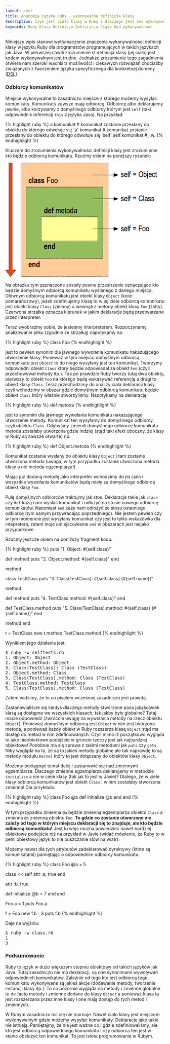 ```yaml
---
layout: post
title: Anatomia języka Ruby - wykonywalna definicja klasy
description: Czym jest ciało klasy w Ruby i dlaczego jest ono wykonywalne. Jak można wykorzystać tę cechę jezyka w praktyce.
keywords: Ruby Klasa Definicja Deklaracja Ciało Kod wykonywalność
---
```

Niniejszy wpis stanowi wytłumaczenie znaczenia wykonywalności definicji klasy w języku Ruby dla programistów programujących w takich językach jak Java. W pierwszej chwili zrozumienie iż definicja klasy (jej ciało) jest kodem wykonywalnym jest trudne. Jednakże zrozumienie tego zagadnienia otwiera nam szeroki wachlarz możliwości i ciekawych rozwiązań chociażby związanych z tworzeniem języka specyficznego dla konkretnej domeny (<a href="http://en.wikipedia.org/wiki/Domain-specific_language">DSL</a>).

### Odbiorcy komunikatów

Miejsce wykonywalne to zasadniczo miejsce z którego możemy wysyłać komunikaty. Komunikaty zawsze mają odbiorcę. Odbiorcę albo deklarujemy jawnie, albo korzystamy z domyślnego odbiorcy którym jest `self` (taki odpowiednik referencji `this` z języka Java). Na przykład:

{% highlight ruby %}
a.komunikat  # komunikat zostanie przesłany do obiektu do którego odwołuje się 'a'
komunikat  # komunikat zostanie przesłany do obiektu do którego odwołuje się 'self'
self.komunikat  # j.w.
{% endhighlight %}

Kluczem do zrozumienia wykonywalności definicji klasy jest zrozumienie kto będzie odbiorcą komunikatu. Rzućmy okiem na poniższy rysunek:

<a href="/images/wykonywalne_sekcje.png" rel="colorbox"><img src="/images/wykonywalne_sekcje.png" alt="wykonywalne_sekcje" title="wykonywalne_sekcje" width="587" height="360" class="alignnone size-full wp-image-529" /></a>

Na obrazku tym zaznaczone zostały pewne przestrzenie oznaczające kto będzie domyślnym odbiorcą komunikatu wysłanego z danego miejsca. Głównym odbiorcą komunikatu jest obiekt klasy `Object` (kolor pomarańczowy), jeżeli zdefiniujemy klasę to w jej ciele odbiorcą komunikatu jest obiekt klasy `Class` (zielony) a wewnątrz metody obiekt klasy `Foo` (żółty). Czerwona strzałka oznacza kierunek w jakim deklaracje będą przetwarzane przez interpreter.

Teraz wyobraźmy sobie, że jesteśmy interpreterem. Rozpoczynamy analizowanie pliku (zgodnie ze strzałką) napotykamy na:

{% highlight ruby %}
class Foo
{% endhighlight %}

jest to pewien synonim dla jawnego wywołania komunikatu nakazującego utworzenie klasy. Ponieważ w tym miejscu domyślnym odbiorcą komunikatu jest `Object` to do niego wysyłany jest ten komunikat. Tworzymy odpowiedni obiekt `Class` który będzie odpowiadał za obiekt `Foo` (czyli przechowywał metody itp.). Tak po prawdzie Ruby tworzy tutaj dwa obiekty, pierwszy to obiekt `Foo` na którego będą wskazywać referencję a drugi to obiekt klasy `Class`. Teraz przechodzimy do analizy ciała deklaracji klasy, czyli wchodzimy w obszar gdzie domyślnym odbiorcą komunikatu będzie obiekt `Class` który właśnie stworzyliśmy. Napotykamy na deklarację:

{% highlight ruby %}
def metoda
{% endhighlight %}

jest to synonim dla jawnego wywołania komunikatu nakazującego utworzenie metody. Komunikat ten wysyłamy do domyślnego odbiorcy, czyli obiektu `Class`. Gdybyśmy zmienili domyślnego odbiorcę komunikatu metoda zostałaby utworzona gdzie indziej (stąd taki efekt uboczny, że klasy w Ruby są zawsze otwarte) np:

{% highlight ruby %}
def Object.metoda
{% endhighlight %}

Komunikat zostanie wysłany do obiektu klasy `Object` i tam zostanie utworzona metoda (uwaga, w tym przypadku zostanie utworzona metoda klasy a nie metoda egzemplarza!).

Mając już dodaną metodę jako interpreter wchodzimy do jej ciała i wszystkie wywołania komunikatów będą miały za domyślnego odbiorcę obiekt klasy `Foo`.

Pulę domyślnych odbiorców traktujmy jak stos. Deklaracje takie jak `class` czy `def` każą nam wysłać komunikat i odłożyć na stosie nowego odbiorcę komunikatów. Natomiast `end` każe nam odłożyć ze stosu ostatniego odbiorcę (tym samym przywracając poprzedniego). Nie jestem pewien czy w tym momencie jest wysyłany komunikat czy jest to tylko wskazówka dla intepretera, zatem moje umiejscowienie `end` w obszarach jest niejako przypadkowe.

Rzućmy jeszcze okiem na poniższy fragment kodu:

{% highlight ruby %}
puts "1. Object: #{self.class}"

def method
  puts "2. Object.method: #{self.class}"
end

method

class TestClass
  puts "3. Class(TestClass): #{self.class} (#{self.name})"
  
  method

  def method
    puts "4. TestClass.method: #{self.class}"
  end

  def TestClass.method
    puts "5. Class(TestClass).method: #{self.class} (#{self.name})"
  end

  method
end

t = TestClass.new
t.method
TestClass.method
{% endhighlight %}

Wynikiem jego działania jest:

<pre>
$ ruby -w selftests.rb
1. Object: Object
2. Object.method: Object
3. Class(TestClass): Class (TestClass)
2. Object.method: Class
5. Class(TestClass).method: Class (TestClass)
4. TestClass.method: TestClass
5. Class(TestClass).method: Class (TestClass)
</pre>

Zatem widzimy, że to co pisałem wcześniej zasadniczo jest prawdą. 

Zastanawialiście się kiedyś dlaczego metody stworzone poza jakąkolwiek klasą są dostępne we wszystkich klasach, tak jakby były globalne? Tutaj macie odpowiedź (zwróćcie uwagę na wywołania metody na rzecz obiektu `Object`). Ponieważ domyślnym odbiorcą jest `Object` w nim jest tworzona metoda, a ponieważ każdy obiekt w Ruby rozszerza klasę `Object` stąd ma dostęp do metod w nim zdefiniowanych. Czyli mimo iż początkowo wygląda to jako nieobiektowe podejście w gruncie rzeczy jest jak najbardziej obiektowe! Podobnie ma się sprawa z takimi metodami jak `puts` czy `gets`. Niby wygląda na to, że są to jakieś metody globalne ale tak naprawdę to są metody modułu `Kernel` który to jest dołączany do obiektów klasy `Object`.

Możemy pociągnąć temat dalej i zastanowić się nad zmiennymi egzemplarza. Dlaczego zmienne egzemplarza deklarujemy w metodzie `initialize` a nie w ciele klasy (tak jak to jest w Javie)? Dlatego, że w ciele klasy odbiorcą komunikatów jest obiekt `Class` i w nim zostałaby stworzona zmienna! Dla przykładu:

{% highlight ruby %}
class Foo
  @a
  def initialize
    @b
  end
end
{% endhighlight %}

W tym przypadku zmienna `@a` będzie zmienną egzemplarza obiektu `Class` a zmienna `@b` zmienną obiektu `Foo`. **To gdzie co zostanie utworzone nie zależy od tego  w którym miejscu deklaracji się to znajduje, ale kto będzie odbiorcą komunikatu!** Jest to więc można powiedzieć nawet bardziej obiektowe podejście niż na przykład w Javie (widać mówienie, że Ruby to w pełni obiektowy język to nie puszczanie słów na wiatr).

Możemy nawet dla tych atrybutów zadeklarować dyrektywy (które są komunikatami) pamiętając o odpowiednim odbiorcy komunikatu:

{% highlight ruby %}
class Foo
  @a = 5

  class << self
    attr :a, true
  end

  attr :b, true

  def initialize
    @b = 7
  end
end

Foo.a = 1
puts Foo.a

f = Foo.new
f.b =3
puts f.b
{% endhighlight %}

Daje na wyjściu:

<pre>
$ ruby -w class.rb
1
3
</pre>

### Podsumowanie

Ruby to język w dużo większym stopniu obiektowy od takich języków jak Java. Tutaj zasadniczo nie ma deklaracji, są one synonimami wywoływań odpowiednich komunikatów. Zależnie od tego kto jest odbiorcą tego komunikatu wykonywane są jakieś akcje (dodawanie metody, tworzenie instancji klasy itp.). To co pozornie wygląda na metody i zmienne globalne to de facto metody i zmienne dodane do klasy `Object` a ponieważ klasa ta jest rozszerzana przez inne klasy i one mają dostęp do tych metod i zmiennych.

W Rubym zasadniczo nic się nie marnuje. Nawet ciało klasy jest miejscem wykonywalnym gdzie możemy wysyłać komunikaty. Deklaracje jako takie nie istnieją. Pamiętajmy, że nie jest ważne co i gdzie zdefiniowaliśmy, ale kto jest odbiorcą odpowiedniego komunikatu i czy odbiorca ten jest w stanie obsłużyć ten komunikat. To jest istota programowania w Rubym.
